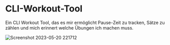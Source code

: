 # CLI-Workout-Tool
Ein CLI Workout Tool, das es mir ermöglicht Pause-Zeit zu tracken, Sätze zu zählen und mich erinnert welche Übungen ich machen muss.

![Screenshot 2023-05-20 221712](https://github.com/Jan-Hebbel/CLI-Workout-Tool/assets/75396907/1af0810b-8194-4b10-8a9f-be63795c78b0)
